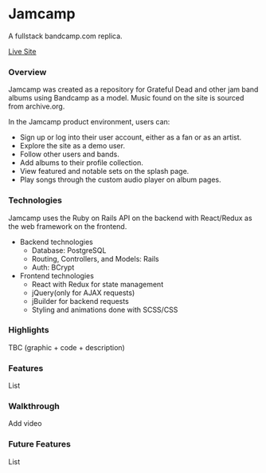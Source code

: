 # Jamcamp

A fullstack bandcamp.com replica.

[Live Site](https://jamcamp.herokuapp.com/)

### Overview

Jamcamp was created as a repository for Grateful Dead and other jam band albums using Bandcamp as a model. Music found on the site is sourced from archive.org.

In the Jamcamp product environment, users can: 

  * Sign up or log into their user account, either as a fan or as an artist. 
  * Explore the site as a demo user.
  * Follow other users and bands.
  * Add albums to their profile collection.
  * View featured and notable sets on the splash page. 
  * Play songs through the custom audio player on album pages. 
  
### Technologies

Jamcamp uses the Ruby on Rails API on the backend with React/Redux as the web framework on the frontend.

- Backend technologies
  * Database: PostgreSQL
  * Routing, Controllers, and Models: Rails
  * Auth: BCrypt
- Frontend technologies
  * React with Redux for state management
  * jQuery(only for AJAX requests)
  * jBuilder for backend requests
  * Styling and animations done with SCSS/CSS

### Highlights

TBC (graphic + code + description)

### Features

List

### Walkthrough

Add video

### Future Features

List
